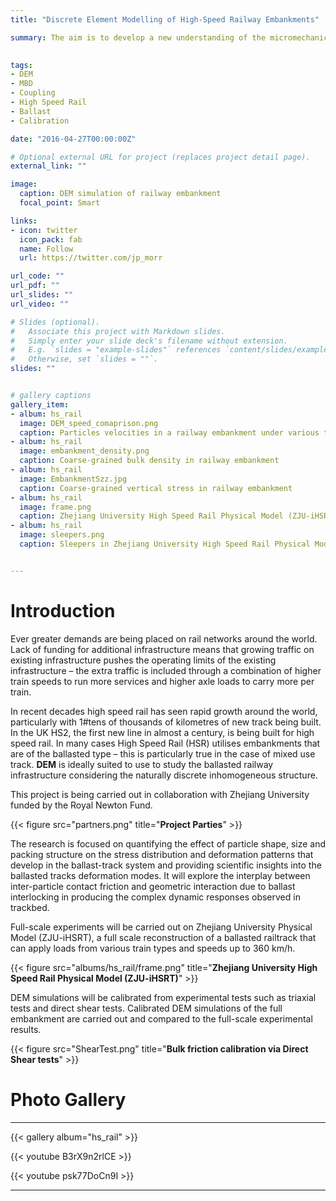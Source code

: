 ```yaml
---
title: "Discrete Element Modelling of High-Speed Railway Embankments"

summary: The aim is to develop a new understanding of the micromechanics of railway trackbed subjected to dynamic loads induced by high speed trains. This should lead to safer design of high-speed railway systems which require less maintenance and, therefore, are more sustainable.

 
tags:
- DEM
- MBD
- Coupling
- High Speed Rail
- Ballast
- Calibration

date: "2016-04-27T00:00:00Z"

# Optional external URL for project (replaces project detail page).
external_link: ""

image:
  caption: DEM simulation of railway embankment
  focal_point: Smart

links:
- icon: twitter
  icon_pack: fab
  name: Follow
  url: https://twitter.com/jp_morr

url_code: ""
url_pdf: ""
url_slides: ""
url_video: ""

# Slides (optional).
#   Associate this project with Markdown slides.
#   Simply enter your slide deck's filename without extension.
#   E.g. `slides = "example-slides"` references `content/slides/example-slides.md`.
#   Otherwise, set `slides = ""`.
slides: ""


# gallery captions
gallery_item:
- album: hs_rail
  image: DEM_speed_comaprison.png
  caption: Particles velocities in a railway embankment under various test speeds
- album: hs_rail
  image: embankment_density.png
  caption: Coarse-grained bulk density in railway embankment
- album: hs_rail
  image: EmbankmentSzz.jpg
  caption: Coarse-grained vertical stress in railway embankment
- album: hs_rail
  image: frame.png
  caption: Zhejiang University High Speed Rail Physical Model (ZJU-iHSRT)
- album: hs_rail
  image: sleepers.png
  caption: Sleepers in Zhejiang University High Speed Rail Physical Model (ZJU-iHSRT)


---
```


# Introduction

Ever greater demands are being placed on rail networks around the world. Lack of funding for additional infrastructure means that growing traffic on existing infrastructure pushes the operating limits of the existing infrastructure – the extra traffic is included through a combination of higher train speeds to run more services and higher axle loads to carry more per train. 

In recent decades high speed rail has seen rapid growth around the world, particularly with 1#tens of thousands of kilometres of new track being built. In the UK HS2, the first new line in almost a century, is being built for high speed rail.
In many cases High Speed Rail (HSR) utilises embankments that are of the ballasted type – this is particularly true in the case of mixed use track. **DEM** is ideally suited to use to study the ballasted railway infrastructure considering the naturally discrete inhomogeneous structure.

This project is being carried out in collaboration with Zhejiang University funded by the Royal Newton Fund.

{{< figure src="partners.png" title="**Project Parties**" >}}

The research is focused on quantifying the effect of particle shape, size and packing structure on the stress distribution and deformation patterns that develop in the ballast-track system and providing scientific insights into the ballasted tracks deformation modes. 
It will explore the interplay between inter-particle contact friction and geometric interaction due to ballast interlocking in producing the complex dynamic responses observed in trackbed. 

Full-scale experiments will be carried out on Zhejiang University Physical Model (ZJU-iHSRT), a full scale reconstruction of a ballasted railtrack that can apply loads from various train types and speeds up to 360 km/h.

{{< figure src="albums/hs_rail/frame.png" title="**Zhejiang University High Speed Rail Physical Model (ZJU-iHSRT)**" >}}

DEM simulations will be calibrated from experimental tests such as triaxial tests and direct shear tests. Calibrated DEM simulations of the full embankment are carried out and compared to the full-scale experimental results.

{{< figure src="ShearTest.png" title="**Bulk friction calibration via Direct Shear tests**" >}}




# Photo Gallery
---

{{< gallery album="hs_rail" >}}


{{< youtube B3rX9n2rlCE >}}


{{< youtube psk77DoCn9I >}}

---
